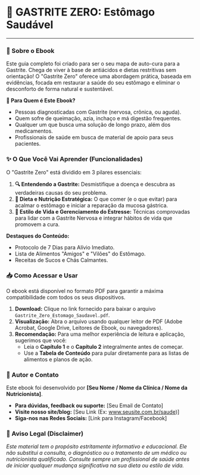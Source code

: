 # 🌟 GASTRITE ZERO: Estômago Saudável
---

### 📘 Sobre o Ebook

Este guia completo foi criado para ser o seu mapa de auto-cura para a Gastrite. Chega de viver à base de antiácidos e dietas restritivas sem orientação! O "Gastrite Zero" oferece uma abordagem prática, baseada em evidências, focada em restaurar a saúde do seu estômago e eliminar o desconforto de forma natural e sustentável.

**🎯 Para Quem é Este Ebook?**

* Pessoas diagnosticadas com Gastrite (nervosa, crônica, ou aguda).
* Quem sofre de queimação, azia, inchaço e má digestão frequentes.
* Qualquer um que busca uma solução de longo prazo, além dos medicamentos.
* Profissionais de saúde em busca de material de apoio para seus pacientes.

### ✨ O Que Você Vai Aprender (Funcionalidades)

O "Gastrite Zero" está dividido em 3 pilares essenciais:

1.  **🔍 Entendendo a Gastrite:** Desmistifique a doença e descubra as verdadeiras causas do seu problema.
2.  **🍎 Dieta e Nutrição Estratégica:** O que comer (e o que evitar) para acalmar o estômago e iniciar a reparação da mucosa gástrica.
3.  **🧘 Estilo de Vida e Gerenciamento do Estresse:** Técnicas comprovadas para lidar com a Gastrite Nervosa e integrar hábitos de vida que promovem a cura.

**Destaques do Conteúdo:**

* Protocolo de 7 Dias para Alívio Imediato.
* Lista de Alimentos "Amigos" e "Vilões" do Estômago.
* Receitas de Sucos e Chás Calmantes.

### 📥 Como Acessar e Usar

O ebook está disponível no formato PDF para garantir a máxima compatibilidade com todos os seus dispositivos.

1.  **Download:** Clique no link fornecido para baixar o arquivo `Gastrite_Zero_Estomago_Saudavel.pdf`.
2.  **Visualização:** Abra o arquivo usando qualquer leitor de PDF (Adobe Acrobat, Google Drive, Leitores de Ebook, ou navegadores).
3.  **Recomendação:** Para uma melhor experiência de leitura e aplicação, sugerimos que você:
    * Leia o **Capítulo 1** e o **Capítulo 2** integralmente antes de começar.
    * Use a **Tabela de Conteúdo** para pular diretamente para as listas de alimentos e planos de ação.

### 📝 Autor e Contato

Este ebook foi desenvolvido por **[Seu Nome / Nome da Clínica / Nome da Nutricionista]**.

* **Para dúvidas, feedback ou suporte:** [Seu Email de Contato]
* **Visite nosso site/blog:** [Seu Link (Ex: www.seusite.com.br/saude)]
* **Siga-nos nas Redes Sociais:** [Link para Instagram/Facebook]

### 📜 Aviso Legal (Disclaimer)

*Este material tem o propósito estritamente informativo e educacional. Ele não substitui a consulta, o diagnóstico ou o tratamento de um médico ou nutricionista qualificado. Consulte sempre um profissional de saúde antes de iniciar qualquer mudança significativa na sua dieta ou estilo de vida.*
